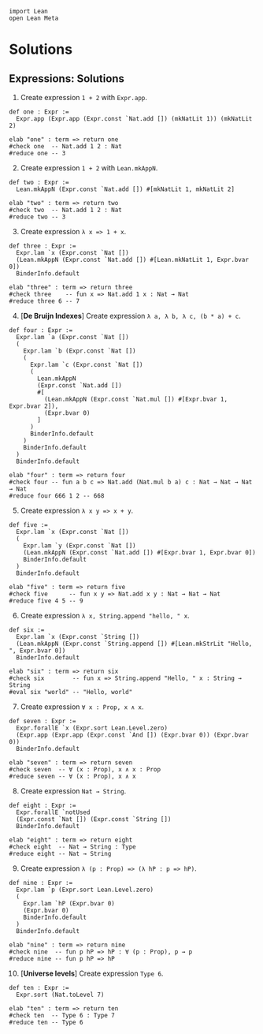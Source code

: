```lean
import Lean
open Lean Meta
```

# Solutions

## Expressions: Solutions

1. Create expression `1 + 2` with `Expr.app`.

```lean
def one : Expr :=
  Expr.app (Expr.app (Expr.const `Nat.add []) (mkNatLit 1)) (mkNatLit 2)

elab "one" : term => return one
#check one  -- Nat.add 1 2 : Nat
#reduce one -- 3
```

2. Create expression `1 + 2` with `Lean.mkAppN`.

```lean
def two : Expr :=
  Lean.mkAppN (Expr.const `Nat.add []) #[mkNatLit 1, mkNatLit 2]

elab "two" : term => return two
#check two  -- Nat.add 1 2 : Nat
#reduce two -- 3
```

3. Create expression `λ x => 1 + x`.

```lean
def three : Expr :=
  Expr.lam `x (Expr.const `Nat [])
  (Lean.mkAppN (Expr.const `Nat.add []) #[Lean.mkNatLit 1, Expr.bvar 0])
  BinderInfo.default

elab "three" : term => return three
#check three    -- fun x => Nat.add 1 x : Nat → Nat
#reduce three 6 -- 7
```

4. [**De Bruijn Indexes**] Create expression `λ a, λ b, λ c, (b * a) + c`.

```lean
def four : Expr :=
  Expr.lam `a (Expr.const `Nat [])
  (
    Expr.lam `b (Expr.const `Nat [])
    (
      Expr.lam `c (Expr.const `Nat [])
      (
        Lean.mkAppN
        (Expr.const `Nat.add [])
        #[
          (Lean.mkAppN (Expr.const `Nat.mul []) #[Expr.bvar 1, Expr.bvar 2]),
          (Expr.bvar 0)
        ]
      )
      BinderInfo.default
    )
    BinderInfo.default
  )
  BinderInfo.default

elab "four" : term => return four
#check four -- fun a b c => Nat.add (Nat.mul b a) c : Nat → Nat → Nat → Nat
#reduce four 666 1 2 -- 668
```

5. Create expression `λ x y => x + y`.

```lean
def five :=
  Expr.lam `x (Expr.const `Nat [])
  (
    Expr.lam `y (Expr.const `Nat [])
    (Lean.mkAppN (Expr.const `Nat.add []) #[Expr.bvar 1, Expr.bvar 0])
    BinderInfo.default
  )
  BinderInfo.default

elab "five" : term => return five
#check five      -- fun x y => Nat.add x y : Nat → Nat → Nat
#reduce five 4 5 -- 9
```

6. Create expression `λ x, String.append "hello, " x`.

```lean
def six :=
  Expr.lam `x (Expr.const `String [])
  (Lean.mkAppN (Expr.const `String.append []) #[Lean.mkStrLit "Hello, ", Expr.bvar 0])
  BinderInfo.default

elab "six" : term => return six
#check six        -- fun x => String.append "Hello, " x : String → String
#eval six "world" -- "Hello, world"
```

7. Create expression `∀ x : Prop, x ∧ x`.

```lean
def seven : Expr :=
  Expr.forallE `x (Expr.sort Lean.Level.zero)
  (Expr.app (Expr.app (Expr.const `And []) (Expr.bvar 0)) (Expr.bvar 0))
  BinderInfo.default

elab "seven" : term => return seven
#check seven  -- ∀ (x : Prop), x ∧ x : Prop
#reduce seven -- ∀ (x : Prop), x ∧ x
```

8. Create expression `Nat → String`.

```lean
def eight : Expr :=
  Expr.forallE `notUsed
  (Expr.const `Nat []) (Expr.const `String [])
  BinderInfo.default

elab "eight" : term => return eight
#check eight  -- Nat → String : Type
#reduce eight -- Nat → String
```

9. Create expression `λ (p : Prop) => (λ hP : p => hP)`.

```lean
def nine : Expr :=
  Expr.lam `p (Expr.sort Lean.Level.zero)
  (
    Expr.lam `hP (Expr.bvar 0)
    (Expr.bvar 0)
    BinderInfo.default
  )
  BinderInfo.default

elab "nine" : term => return nine
#check nine  -- fun p hP => hP : ∀ (p : Prop), p → p
#reduce nine -- fun p hP => hP
```

10. [**Universe levels**] Create expression `Type 6`.

```lean
def ten : Expr :=
  Expr.sort (Nat.toLevel 7)

elab "ten" : term => return ten
#check ten  -- Type 6 : Type 7
#reduce ten -- Type 6
```
